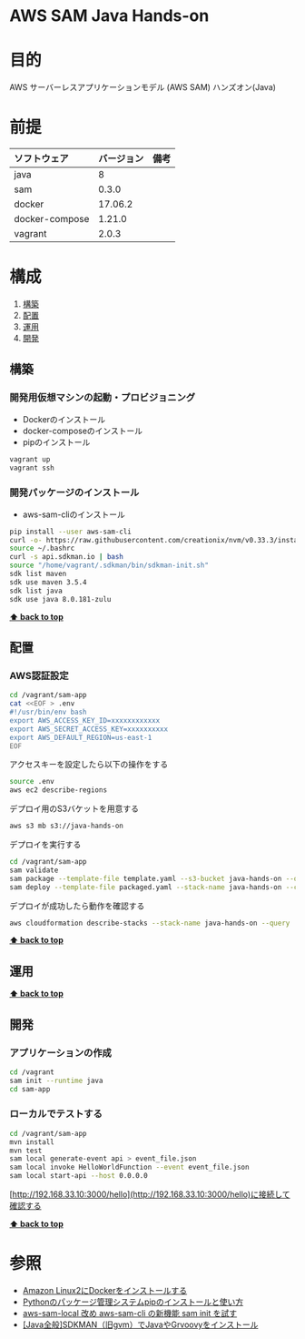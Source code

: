 AWS SAM Java Hands-on
===================

# 目的 #
AWS サーバーレスアプリケーションモデル (AWS SAM) ハンズオン(Java)

# 前提 #
| ソフトウェア   | バージョン   | 備考        |
|:---------------|:-------------|:------------|
| java           |8    |             |
| sam            |0.3.0  |             |
| docker         |17.06.2  |             |
| docker-compose |1.21.0  |             |
| vagrant        |2.0.3  |             |


# 構成 #
1. [構築](#構築 )
1. [配置](#配置 )
1. [運用](#運用 )
1. [開発](#開発 )

## 構築
### 開発用仮想マシンの起動・プロビジョニング
+ Dockerのインストール
+ docker-composeのインストール
+ pipのインストール

```bash
vagrant up
vagrant ssh
```

### 開発パッケージのインストール
+ aws-sam-cliのインストール

```bash
pip install --user aws-sam-cli
curl -o- https://raw.githubusercontent.com/creationix/nvm/v0.33.3/install.sh | bash
source ~/.bashrc 
curl -s api.sdkman.io | bash
source "/home/vagrant/.sdkman/bin/sdkman-init.sh"
sdk list maven
sdk use maven 3.5.4
sdk list java
sdk use java 8.0.181-zulu
```

**[⬆ back to top](#構成)**

## 配置
### AWS認証設定
```bash
cd /vagrant/sam-app
cat <<EOF > .env
#!/usr/bin/env bash
export AWS_ACCESS_KEY_ID=xxxxxxxxxxxx
export AWS_SECRET_ACCESS_KEY=xxxxxxxxxx
export AWS_DEFAULT_REGION=us-east-1
EOF
```
アクセスキーを設定したら以下の操作をする
```bash
source .env
aws ec2 describe-regions
```

デプロイ用のS3バケットを用意する
```bash
aws s3 mb s3://java-hands-on
```
デプロイを実行する
````bash
cd /vagrant/sam-app
sam validate
sam package --template-file template.yaml --s3-bucket java-hands-on --output-template-file packaged.yaml
sam deploy --template-file packaged.yaml --stack-name java-hands-on --capabilities CAPABILITY_IAM
````
デプロイが成功したら動作を確認する
```bash
aws cloudformation describe-stacks --stack-name java-hands-on --query 'Stacks[].Outputs[1]'
```

**[⬆ back to top](#構成)**

## 運用

**[⬆ back to top](#構成)**

## 開発
### アプリケーションの作成
```bash
cd /vagrant
sam init --runtime java
cd sam-app
```

### ローカルでテストする
```bash
cd /vagrant/sam-app
mvn install
mvn test
sam local generate-event api > event_file.json
sam local invoke HelloWorldFunction --event event_file.json
sam local start-api --host 0.0.0.0
```
[http://192.168.33.10:3000/hello](http://192.168.33.10:3000/hello)に接続して確認する


**[⬆ back to top](#構成)**

# 参照 #
+ [Amazon Linux2にDockerをインストールする](https://qiita.com/reoring/items/0d1f556064d363f0ccb8)
+ [Pythonのパッケージ管理システムpipのインストールと使い方](https://uxmilk.jp/12691) 
+ [aws-sam-local 改め aws-sam-cli の新機能 sam init を試す](https://qiita.com/hayao_k/items/841026f9675d163b58d5)
+ [[Java全般]SDKMAN（旧gvm）でJavaやGrvoovyをインストール](https://qiita.com/saba1024/items/967ee3d8a79440a97336)